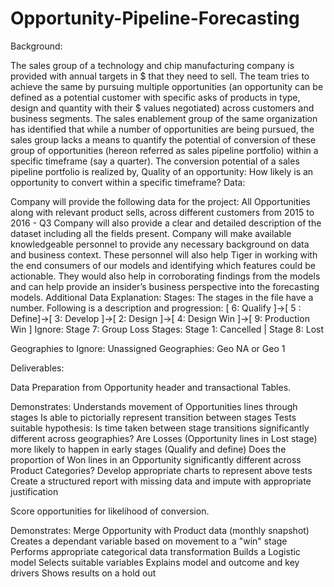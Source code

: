# Opportunity-Pipeline-Forecasting

Background:

The sales group of a technology and chip manufacturing company is provided with annual targets in $ that they need to sell. The team tries to achieve the same by pursuing multiple opportunities (an opportunity can be defined as a potential customer with specific asks of products in type, design and quantity with their $ values negotiated) across customers and business segments.
The sales enablement group of the same organization has identified that while a number of opportunities are being pursued, the sales group lacks a means to quantify the potential of conversion of these group of opportunities (hereon referred as sales pipeline portfolio) within a specific timeframe (say a quarter). The conversion potential of a sales pipeline portfolio is realized by,
Quality of an opportunity: How likely is an opportunity to convert within a specific timeframe? 
Data:

Company will provide the following data for the project:
All Opportunities along with relevant product sells, across different customers from 2015 to 2016 - Q3
Company will also provide a clear and detailed description of the dataset including all the fields present. Company will make available knowledgeable personnel to provide any necessary background on data and business context. These personnel will also help Tiger in working with the end consumers of our models and identifying which features could be actionable. They would also help in corroborating findings from the models and can help provide an insider’s business perspective into the forecasting models.
Additional Data Explanation:
Stages: The stages in the file have a number. Following is a description and progression: 
[ 6: Qualify ]->[ 5 : Define]->[ 3: Develop ]->[ 2: Design ]->[ 4: Design Win ]->[ 9: Production Win ] 
Ignore: Stage 7: Group
Loss Stages: Stage 1: Cancelled | Stage 8: Lost

Geographies to Ignore:
Unassigned Geographies: Geo NA or Geo 1


Deliverables:

Data Preparation from Opportunity header and transactional Tables.

Demonstrates:
Understands movement of Opportunities lines through stages
Is able to pictorially represent transition between stages
Tests suitable hypothesis:
Is time taken between stage transitions significantly different across geographies?
Are Losses (Opportunity lines in Lost stage) more likely to happen in early stages (Qualify and define)
Does the proportion of Won lines in an Opportunity significantly different across Product Categories?
Develop appropriate charts to represent above tests
Create a structured report with missing data and impute with appropriate justification

Score opportunities for likelihood of conversion.

Demonstrates:
Merge Opportunity with Product data (monthly snapshot)
Creates a dependant variable based on movement to a "win" stage
Performs appropriate categorical data transformation
Builds a Logistic model
Selects suitable variables
Explains model and outcome and key drivers
Shows results on a hold out
